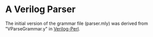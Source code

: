 # A Verilog Parser

The initial version of the grammar file (parser.mly) was derived from "VParseGrammar.y"
in [Verilog-Perl](http://www.veripool.org/verilog-perl).
